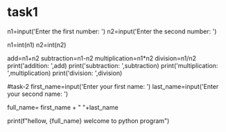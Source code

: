 # task1

n1=input('Enter the first number: ')
n2=input('Enter the second number: ')

n1=int(n1)
n2=int(n2)

add=n1+n2
subtraction=n1-n2
multiplication=n1*n2
division=n1/n2
print('addition: ',add)
print('subtraction: ',subtraction)
print('multiplication: ',multiplication)
print('division: ',division)

#task-2
first_name=input('Enter your first name: ')
last_name=input('Enter your second name: ')

full_name= first_name + " "+last_name

print(f"hellow, {full_name} welcome to python program")

